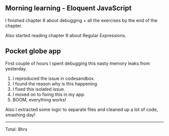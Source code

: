 ## Morning learning - Eloquent JavaScript

I finished chapter 8 about debugging + all the exercises by the end of the chapter.

Also started reading chapter 9 about Regular Expressions.

## Pocket globe app

First couple of hours I spent debugging this nasty memory leaks from yesterday. 

1. I reproduced the issue in codesandbox.
1. I found the reason why is this happening.
1. I fixed this isolated issue.
1. I moved on to fixing this in my app.
1. BOOM, everything works!

Also I extracted some logic to separate files and cleaned up a lot of code, smashing day!
<hr>
Total: 8hrs
